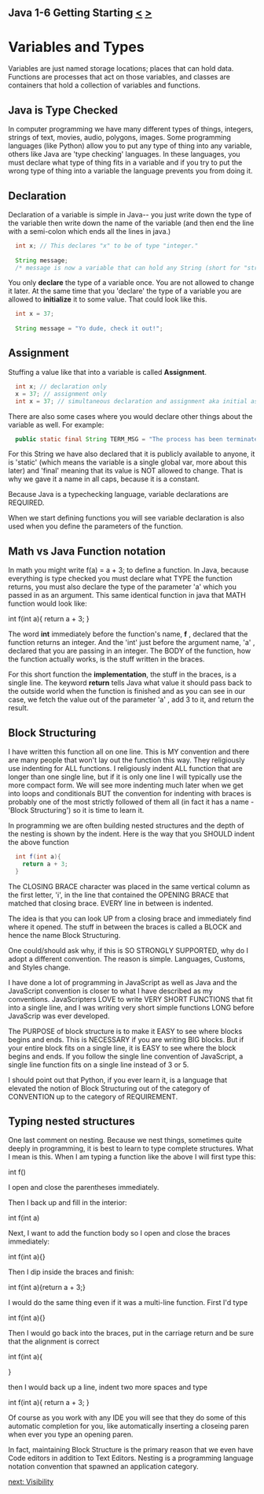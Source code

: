## Java 1-6 Getting Starting [&LT;](Java0105.md) [&GT;](Java0107.md)
# Variables and Types

Variables are just named storage locations; places that can hold data. Functions are processes that act on those variables, and classes are containers that hold a collection of variables and functions.

## Java is Type Checked
In computer programming we have many different types of things, integers, strings of text, movies, audio, polygons, images. Some programming languages (like Python) allow you to put any type of thing into any variable, others like Java are 'type checking' languages. In these languages, you must declare what type of thing fits in a variable and if you try to put the wrong type of thing into a variable the language prevents you from doing it.

## Declaration
Declaration of a variable is simple in Java-- you just write down the type of the variable then write down the name of the variable (and then end the line with a semi-colon which ends all the lines in java.)

```java
  int x; // This declares "x" to be of type "integer."
  
  String message; 
  /* message is now a variable that can hold any String (short for "string of text") */
```

You only **declare** the type of a variable once. You are not allowed to change it later. At the same time that you 'declare' the type of a variable you are allowed to **initialize** it to some value. That could look like this.

```java
  int x = 37;
  
  String message = "Yo dude, check it out!";
```
## Assignment
Stuffing a value like that into a variable is called **Assignment**.

```java
  int x; // declaration only
  x = 37; // assignment only
  int x = 37; // simultaneous declaration and assignment aka initial assignment or just initialization.
```

There are also some cases where you would declare other things about the variable as well. For example:

```java
  public static final String TERM_MSG = "The process has been terminated.";
```

For this String we have also declared that it is publicly available to anyone, it is 'static' (which means the variable is a single global var, more about this later) and 'final' meaning that its value is NOT allowed to change. That is why we gave it a name in all caps, because it is a constant.

Because Java is a typechecking language, variable declarations are REQUIRED.

When we start defining functions you will see variable declaration is also used when you define the parameters of the function.

## Math vs Java Function notation
In math you might write f(a) = a + 3; to define a function. In Java, because everything is type checked you must declare what TYPE the function returns, you must also declare the type of the parameter 'a' which you passed in as an argument. This same identical function in java that MATH function would look like:

  int f(int a){ return a + 3; }

The word **int** immediately before the function's name, **f** , declared that the function returns an integer. And the 'int' just before the argument name, 'a' , declared that you are passing in an integer. The BODY of the function, how the function actually works, is the stuff written in the braces. 

For this short function the **implementation**, the stuff in the braces, is a single line. The keyword **return** tells Java what value it should pass back to the outside world when the function is finished and as you can see in our case, we fetch the value out of the parameter 'a' , add 3 to it, and return the result.

## Block Structuring

I have written this function all on one line. This is MY convention and there are many people that won't lay out the function this way. They religiously use indenting for ALL functions. I religiously indent ALL function that are longer than one single line, but if it is only one line I will typically use the more compact form. We will see more indenting much later when we get into loops and conditionals BUT the convention for indenting with braces is probably one of the most strictly followed of them all (in fact it has a name - 'Block Structuring') so it is time to learn it.

In programming we are often building nested structures and the depth of the nesting is shown by the indent. Here is the way that you SHOULD indent the above function

```java
  int f(int a){
    return a + 3;
  } 
```

The CLOSING BRACE character was placed in the same vertical column as the first letter, 'i', in the line  that contained the OPENING BRACE that matched that closing brace. EVERY line in between is indented.

The idea is that you can look UP from a closing brace and immediately find where it opened. The stuff in between the braces is called a BLOCK and hence the name Block Structuring.

One could/should ask why, if this is SO STRONGLY SUPPORTED, why do I adopt a different convention. The reason is simple. Languages, Customs, and Styles change.

I have done a lot of programming in JavaScript as well as Java and the JavaScript convention is closer to what I have described as my conventions. JavaScripters LOVE to write VERY SHORT FUNCTIONS that fit into a single line, and I was writing very short simple functions LONG before JavaScrip was ever developed. 

The PURPOSE of block structure is to make it EASY to see where blocks begins and ends. This is NECESSARY if you are writing BIG blocks. But if your entire block fits on a single line, it is EASY to see where the block begins and ends. If you follow the single line convention of JavaScript, a single line function fits on a single line instead of 3 or 5.

I should point out that Python, if you ever learn it, is a language that elevated the notion of Block Structuring out of the category of CONVENTION up to the category of REQUIREMENT. 

## Typing nested structures

One last comment on nesting. Because we nest things, sometimes quite deeply in programming, it is best to learn to type complete structures. What I mean is this. When I am typing a function like the above I will first type this:

  int f()

I open and close the parentheses immediately.

Then I back up and fill in the interior:

  int f(int a)

Next, I want to add the function body so I open and close the braces immediately:

  int f(int a){}

Then I dip inside the braces and finish:

  int f(int a){return a + 3;}

I would do the same thing even if it was a multi-line function. First I'd type

  int f(int a){}

Then I would go back into the braces, put in the carriage return and be sure that the alignment is correct

  int f(int a){
  
  }

then I would back up a line, indent two more spaces and type

  int f(int a){
    return a + 3;
  }

Of course as you work with any IDE you will see that they do some of this automatic completion for you, like automatically inserting a closeing paren when ever you type an opening paren.

In fact, maintaining Block Structure is the primary reason that we even have Code editors in addition to Text Editors. Nesting is a programming language notation convention that spawned an application category.

[next: Visibility](Java0107.md)